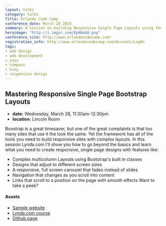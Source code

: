 ```yaml
---
layout: talks
category: talks
Title: Orlando Code Camp
conference_date: March 28 2015
summary: A session on building Responsive Single Page Layouts using the Bootstrap framework. Learn how to customize Bootstrap to create complex and modern designs.
heroimage: "http://i.imgur.com/EpANoGA.png"
conference_site: http://www.orlandocodecamp.com/
registration_info: http://www.orlandocodecamp.com/Account/LogOn
tags:
- web design
- web development
- sass
- compass
- susy
- responsive design
---
```


## Mastering Responsive Single Page Bootstrap Layouts
- **date:** Wednesday, March 28, 11:30am-12:30pm
- **location:** Lincoln Room

Boostrap is a great timesaver, but one of the great complaints is that too many sites that use it the look the same. Yet the framework has all of the tools you need to build responsive sites with complex layouts. In this session Lynda.com I'll show you how to go beyond the basics and learn what you need to create responsive, single page designs with features like:

- Complex multicolumn Layouts using Bootstrap's built in classes
- Designs that adjust to different screen sizes
- A responsive, full screen carousel that fades instead of slides
- Navigation that changes as you scroll into content
- Links that scroll to a position on the page with smooth effects Want to take a peek?


#### Assets

- <i class="fa fa-bullseye"></i> [Sample website](http://iviewsource.com/exercises/responsivebootstrap)
- <i class="fa fa-eye"></i> [Lynda.com course](/courses/2015/02/05/Bootstrap-Layouts-Responsive-Single-Page-Designs.html)
- <i class="fa fa-github-alt"></i> [Github page](https://github.com/planetoftheweb/responsivebootstrap)
